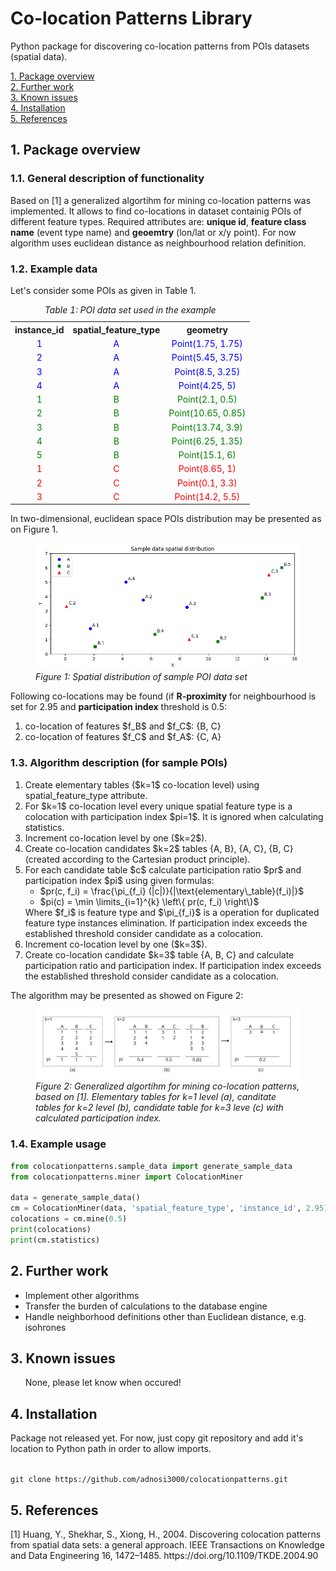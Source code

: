 <h1>Co-location Patterns Library</h1>
<p>Python package for discovering co-location patterns from POIs datasets (spatial data).</p>
<p>
<ul style="list-style-type: none;padding: 0;margin: 0">
    <li><a href="https://github.com/adnosi3000/colocationpatterns?tab=readme-ov-file#1-package-overview">1. Package overview</a></li>
    <li><a href="https://github.com/adnosi3000/colocationpatterns?tab=readme-ov-file#2-further-work">2. Further work</a></li>
    <li><a href="https://github.com/adnosi3000/colocationpatterns?tab=readme-ov-file#3-known-issues">3. Known issues</a></li>
    <li><a href="https://github.com/adnosi3000/colocationpatterns?tab=readme-ov-file#4-installation">4. Installation</a></li>
    <li><a href="https://github.com/adnosi3000/colocationpatterns?tab=readme-ov-file#5-references">5. References</a></li>
</ul>
</p>

<h2>1. Package overview</h2>
<h3>1.1. General description of functionality</h3>
<p>Based on [1] a generalized algortihm for mining co-location patterns was implemented. It allows to find
co-locations in dataset containig POIs of different feature types. Required attributes are: <b>unique id</b>, <b>feature
class name</b> (event type name) and <b>geoemtry</b> (lon/lat or x/y point). For now algorithm uses euclidean distance
as neighbourhood relation definition.</p>
<h3>1.2. Example data</h3>

<p>Let's consider some POIs as given in Table 1.</p>

<table style="text-align:center";>
    <caption><i>Table 1: POI data set used in the example</i></caption>
    <tr>
         <th>instance_id</th><th>spatial_feature_type</th><th>geometry</th>
    </tr>
    <tr style="color:blue;"><td>1</td><td>A</td><td>Point(1.75, 1.75)</td></tr>
    <tr style="color:blue;"><td>2</td><td>A</td><td>Point(5.45, 3.75)</td></tr>
    <tr style="color:blue;"><td>3</td><td>A</td><td>Point(8.5, 3.25)</td></tr>
    <tr style="color:blue;"><td>4</td><td>A</td><td>Point(4.25, 5)</td></tr>
    <tr style="color:green;"><td>1</td><td>B</td><td>Point(2.1, 0.5)</td></tr>
    <tr style="color:green;"><td>2</td><td>B</td><td>Point(10.65, 0.85)</td></tr>
    <tr style="color:green;"><td>3</td><td>B</td><td>Point(13.74, 3.9)</td></tr>
    <tr style="color:green;"><td>4</td><td>B</td><td>Point(6.25, 1.35)</td></tr>
    <tr style="color:green;"><td>5</td><td>B</td><td>Point(15.1, 6)</td></tr>
    <tr style="color:red;"><td>1</td><td>C</td><td>Point(8.65, 1)</td></tr>
    <tr style="color:red;"><td>2</td><td>C</td><td>Point(0.1, 3.3)</td></tr>
    <tr style="color:red;"><td>3</td><td>C</td><td>Point(14.2, 5.5)</td></tr>
</table>

<p>In two-dimensional, euclidean space POIs distribution may be presented as on Figure 1.

<figure>
    <img src="img/sample_dataset.png">
    <figcaption><i>Figure 1: Spatial distribution of sample POI data set</i></figcaption>
</figure>

</p>

<p>Following co-locations may be found (if <b>R-proximity</b> for neighbourhood
is set for 2.95 and <b>participation index</b> threshold is 0.5:
<ol>
    <li>co-location of features $f_B$ and $f_C$: {B, C}</li>
    <li>co-location of features $f_C$ and $f_A$: {C, A}</li>
</ol>
</p>

<h3>1.3. Algorithm description (for sample POIs)</h3>
<p><ol>
    <li>Create elementary tables ($k=1$ co-location level) using spatial_feature_type attribute.</li>
    <li>For $k=1$ co-location level every unique spatial feature type is a colocation with participation index $pi=1$. 
It is ignored when calculating statistics.</li>
    <li>Increment co-location level by one ($k=2$).</li>
    <li>Create co-location candidates $k=2$ tables {A, B}, {A, C}, {B, C} (created according to the Cartesian product principle).</li>
    <li>For each candidate table $c$ calculate participation ratio $pr$ and participation index $pi$
using given formulas:
        <ul>
            <li>$pr(c, f_i) = \frac{\pi_{f_i} (|c|)}{|\text{elementary\_table}(f_i)|}$</li>
            <li>$pi(c) = \min \limits_{i=1}^{k} \left\{ pr(c, f_i) \right\}$</li>
        </ul>
    Where $f_i$ is feature type and $\pi_{f_i}$ is a operation for duplicated feature type instances elimination.
    If participation index exceeds the established threshold consider candidate as a colocation.
    </li>
    <li>Increment co-location level by one ($k=3$).</li>
    <li>Create co-location candidate $k=3$ table {A, B, C} and calculate participation ratio and participation index.
If participation index exceeds the established threshold consider candidate as a colocation.</li>
</ol>
The algorithm may be presented as showed on Figure 2:
<figure>
    <img src="img/colocation tables example.jpg">
    <figcaption><i>Figure 2: Generalized algortihm for mining co-location patterns, based on [1]. Elementary
tables for k=1 level (a), canditate tables for k=2 level (b), candidate table for k=3 leve (c) with calculated
participation index.</i></figcaption>
</figure>
</p>
<h3>1.4. Example usage</h3>
<p>

```python
from colocationpatterns.sample_data import generate_sample_data
from colocationpatterns.miner import ColocationMiner

data = generate_sample_data()
cm = ColocationMiner(data, 'spatial_feature_type', 'instance_id', 2.95)
colocations = cm.mine(0.5)
print(colocations)
print(cm.statistics)
```
</p>

<h2>2. Further work</h2>
<p><ul>
    <li>Implement other algorithms</li>
    <li>Transfer the burden of calculations to the database engine</li>
    <li>Handle neighborhood definitions other than Euclidean distance, e.g. isohrones</li>
</ul></p>
<h2>3. Known issues</h2>
<p></p><ul>
    None, please let know when occured!
</ul></p>
<h2>4. Installation</h2>
<p>Package not released yet. For now, just copy git repository and add it's location to Python path in order
to allow imports.</p>
<p><code>
git clone https://github.com/adnosi3000/colocationpatterns.git
</code></p>
<h2>5. References</h2>
<p>
[1] Huang, Y., Shekhar, S., Xiong, H., 2004. Discovering colocation patterns from spatial data sets: a general approach. IEEE Transactions on Knowledge and Data Engineering 16, 1472–1485. https://doi.org/10.1109/TKDE.2004.90
</p>
